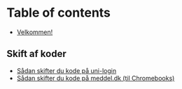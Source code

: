 # Table of contents

* [Velkommen!](README.md)

## Skift af koder

* [Sådan skifter du kode på uni-login](skift-af-koder/sadan-skifter-du-kode-pa-uni-login.md)
* [Sådan skifter du kode på meddel.dk (til Chromebooks)](skift-af-koder/sadan-skifter-du-kode-pa-meddel.dk-til-chromebooks.md)
